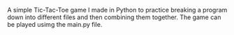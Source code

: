 A simple Tic-Tac-Toe game I made in Python to practice breaking a program down into different files and then combining them together. The game can be played usimg the main.py file.
